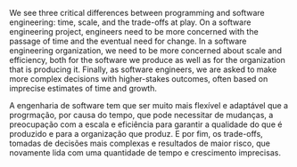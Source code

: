 We see three critical differences between programming and software engineering: time, scale, and the trade-offs at play. On a software engineering project, engineers need to be more concerned with the passage of time and the eventual need for change. In a software engineering organization, we need to be more concerned about scale and efficiency, both for the software we produce as well as for the organization that is producing it. Finally, as software engineers, we are asked to make more complex decisions with higher-stakes outcomes, often based on imprecise estimates of time and growth.

A engenharia de software tem que ser muito mais flexível e adaptável que a progrmação, por causa do tempo, que pode necessitar de mudanças, a preocupação com a escala e eficiência para garantir a qualidade do que é produzido e para a organização que produz. E por fim, os trade-offs, tomadas de decisões mais complexas e resultados de maior risco, que novamente lida com uma quantidade de tempo e crescimento imprecisas.